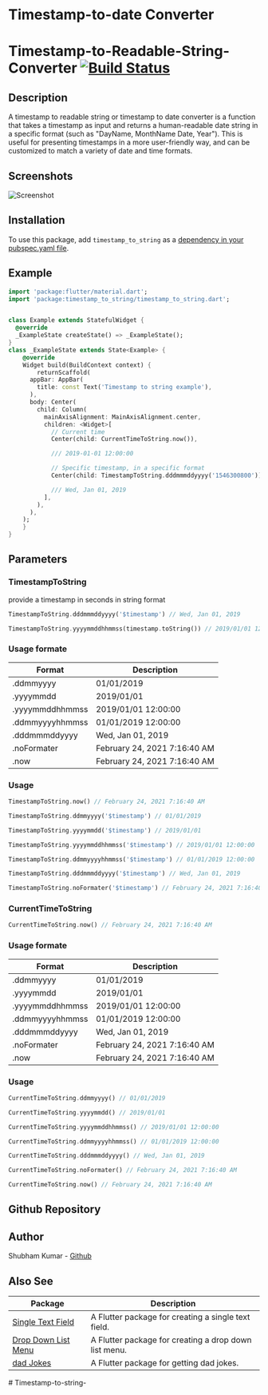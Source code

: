 # Timestamp-to-date Converter

# Timestamp-to-Readable-String-Converter [![Build Status](https://travis-ci.org/robertklep/timestamp-to-readable-string-converter.svg?branch=master)](https://travis-ci.org/robertklep/timestamp-to-readable-string-converter)

## Description

A timestamp to readable string or timestamp to date converter is a function that takes a timestamp as input and returns a human-readable date string in a specific format (such as "DayName, MonthName Date, Year"). This is useful for presenting timestamps in a more user-friendly way, and can be customized to match a variety of date and time formats.

## Screenshots

![Screenshot](https://raw.githubusercontent.com/robertklep/timestamp-to-readable-string-converter/master/screenshot.png)

## Installation

To use this package, add `timestamp_to_string` as a [dependency in your pubspec.yaml file](https://flutter.io/platform-plugins/).

## Example

```dart
import 'package:flutter/material.dart';
import 'package:timestamp_to_string/timestamp_to_string.dart';


class Example extends StatefulWidget {
  @override
  _ExampleState createState() => _ExampleState();
}
class _ExampleState extends State<Example> {
    @override
    Widget build(BuildContext context) {
        returnScaffold(
      appBar: AppBar(
        title: const Text('Timestamp to string example'),
      ),
      body: Center(
        child: Column(
          mainAxisAlignment: MainAxisAlignment.center,
          children: <Widget>[
            // Current time
            Center(child: CurrentTimeToString.now()),

            /// 2019-01-01 12:00:00

            // Specific timestamp, in a specific format
            Center(child: TimestampToString.dddmmmddyyyy('1546300800')),

            /// Wed, Jan 01, 2019
          ],
        ),
      ),
    );
    }
}
```

## Parameters

### TimestampToString

provide a timestamp in seconds in string format

```dart
TimestampToString.dddmmmddyyyy('$timestamp') // Wed, Jan 01, 2019

TimestampToString.yyyymmddhhmmss(timestamp.toString()) // 2019/01/01 12:00:00
```

### Usage formate

| Format          | Description                  |
| --------------- | ---------------------------- |
| .ddmmyyyy       | 01/01/2019                   |
| .yyyymmdd       | 2019/01/01                   |
| .yyyymmddhhmmss | 2019/01/01 12:00:00          |
| .ddmmyyyyhhmmss | 01/01/2019 12:00:00          |
| .dddmmmddyyyy   | Wed, Jan 01, 2019            |
| .noFormater     | February 24, 2021 7:16:40 AM |
| .now            | February 24, 2021 7:16:40 AM |

### Usage

```dart
TimestampToString.now() // February 24, 2021 7:16:40 AM
```

```dart
TimestampToString.ddmmyyyy('$timestamp') // 01/01/2019
```

```dart
TimestampToString.yyyymmdd('$timestamp') // 2019/01/01
```

```dart
TimestampToString.yyyymmddhhmmss('$timestamp') // 2019/01/01 12:00:00
```

```dart
TimestampToString.ddmmyyyyhhmmss('$timestamp') // 01/01/2019 12:00:00
```

```dart
TimestampToString.dddmmmddyyyy('$timestamp') // Wed, Jan 01, 2019
```

```dart
TimestampToString.noFormater('$timestamp') // February 24, 2021 7:16:40 AM
```

### CurrentTimeToString

```dart
CurrentTimeToString.now() // February 24, 2021 7:16:40 AM
```

### Usage formate

| Format          | Description                  |
| --------------- | ---------------------------- |
| .ddmmyyyy       | 01/01/2019                   |
| .yyyymmdd       | 2019/01/01                   |
| .yyyymmddhhmmss | 2019/01/01 12:00:00          |
| .ddmmyyyyhhmmss | 01/01/2019 12:00:00          |
| .dddmmmddyyyy   | Wed, Jan 01, 2019            |
| .noFormater     | February 24, 2021 7:16:40 AM |
| .now            | February 24, 2021 7:16:40 AM |

### Usage

```dart
CurrentTimeToString.ddmmyyyy() // 01/01/2019
```

```dart
CurrentTimeToString.yyyymmdd() // 2019/01/01
```

```dart
CurrentTimeToString.yyyymmddhhmmss() // 2019/01/01 12:00:00
```

```dart
CurrentTimeToString.ddmmyyyyhhmmss() // 01/01/2019 12:00:00
```

```dart
CurrentTimeToString.dddmmmddyyyy() // Wed, Jan 01, 2019
```

```dart
CurrentTimeToString.noFormater() // February 24, 2021 7:16:40 AM
```

```dart
CurrentTimeToString.now() // February 24, 2021 7:16:40 AM
```

## Github Repository

## Author

Shubham Kumar - [Github](https://github.com/shubham0809200)

## Also See

| Package                                                             | Description                                           |
| ------------------------------------------------------------------- | ----------------------------------------------------- |
| [Single Text Field](https://pub.dev/packages/single_text_field)     | A Flutter package for creating a single text field.   |
| [Drop Down List Menu](https://pub.dev/packages/drop_down_list_menu) | A Flutter package for creating a drop down list menu. |
| [dad Jokes](https://pub.dev/packages/dad_joke)                      | A Flutter package for getting dad jokes.              |
#   T i m e s t a m p - t o - s t r i n g -  
 